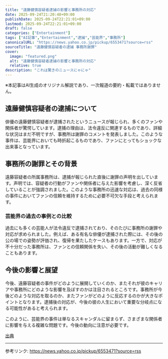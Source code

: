 ```yaml
---
title: "遠藤健慎容疑者逮捕の影響と事務所の対応"
date: 2025-09-24T21:20:48+09:00
publishDate: 2025-09-24T22:21:01+09:00
lastmod: 2025-09-24T22:21:01+09:00
draft: false
categories: ["Entertainment"]
tags: ["AI記事","Entertainment","逮捕","芸能界","事務所"]
canonicalURL: "https://news.yahoo.co.jp/pickup/6553471?source=rss"
sourceTitle: "遠藤健慎容疑者の逮捕 事務所謝罪"
cover:
  image: "featured.png"
  alt: "遠藤健慎容疑者逮捕の影響と事務所の対応"
  relative: true
description: "これは驚きのニュースにゃにゃ"
---
```

※本記事はAI生成のオリジナル解説であり、一次報道の要約・転載ではありません。

## 遠藤健慎容疑者の逮捕について
俳優の遠藤健慎容疑者が逮捕されたというニュースが報じられ、多くのファンや関係者が驚愕しています。逮捕の理由は、法令違反に関連するものであり、詳細な状況はまだ不明ですが、事務所は謝罪のコメントを発表しました。このような事件は、芸能界においても時折起こるものであり、ファンにとってもショックな出来事となっています。

## 事務所の謝罪とその背景
遠藤容疑者の所属事務所は、逮捕が報じられた直後に謝罪の声明を出しています。声明では、容疑者の行動がファンや関係者に与えた影響を考慮し、深く反省していることが強調されました。このような事務所の迅速な対応は、過去の同様の事件においてファンの信頼を維持するために必要不可欠な手段と考えられます。

### 芸能界の過去の事例との比較
過去にも多くの芸能人が法令違反で逮捕されており、そのたびに事務所の謝罪や対応が求められました。例えば、ある有名な俳優が逮捕された際には、その後の公の場での姿勢が評価され、復帰を果たしたケースもあります。一方で、対応が不十分だった事務所は、ファンとの信頼関係を失い、その後の活動が難しくなることもあります。

## 今後の影響と展望
今後、遠藤容疑者の事件がどのように展開していくのか、またそれが彼のキャリアや事務所にどのような影響を及ぼすのかは注目されるところです。事務所が今後どのような対応を取るのか、またファンがどのように反応するのかが大きなポイントとなります。逮捕後の対応が、今後の彼の人生において重要な分岐点になる可能性があると考えられます。

このように、芸能界の事件は単なるスキャンダルに留まらず、さまざまな関係者に影響を与える複雑な問題です。今後の動向に注意が必要です。

[出典](https://news.yahoo.co.jp/pickup/6553471?source=rss)

---
参考リンク: https://news.yahoo.co.jp/pickup/6553471?source=rss
